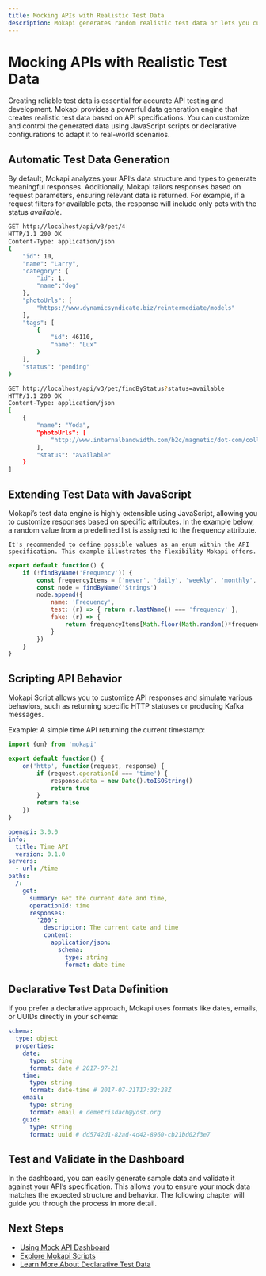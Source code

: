 ```yaml
---
title: Mocking APIs with Realistic Test Data
description: Mokapi generates random realistic test data or lets you customize responses with JavaScript to match your specific use case and scenarios.
---
```


# Mocking APIs with Realistic Test Data

Creating reliable test data is essential for accurate API testing and development.
Mokapi provides a powerful data generation engine that creates realistic test data
based on API specifications. You can customize and control the generated data using
JavaScript scripts or declarative configurations to adapt it to real-world scenarios.

## Automatic Test Data Generation

By default, Mokapi analyzes your API’s data structure and types to generate meaningful responses.
Additionally, Mokapi tailors responses based on request parameters, ensuring relevant data is returned.
For example, if a request filters for available pets, the response will include only pets with the status *available*.

```bash tab=/pet/4
GET http://localhost/api/v3/pet/4
HTTP/1.1 200 OK
Content-Type: application/json
{
    "id": 10,
    "name": "Larry",
    "category": {
        "id": 1,
        "name":"dog"
    },
    "photoUrls": [ 
        "https://www.dynamicsyndicate.biz/reintermediate/models"
    ],
    "tags": [
        {
            "id": 46110,
            "name": "Lux"
        }
    ],
    "status": "pending"
}
```
```bash tab=/pet/findByStatus
GET http://localhost/api/v3/pet/findByStatus?status=available
HTTP/1.1 200 OK
Content-Type: application/json
[
    {
        "name": "Yoda",
        "photoUrls": [
            "http://www.internalbandwidth.com/b2c/magnetic/dot-com/collaborative"
        ],
        "status": "available"
    }
]
```

## Extending Test Data with JavaScript

Mokapi’s test data engine is highly extensible using JavaScript, allowing you to customize responses 
based on specific attributes. In the example below, a random value from a predefined list is assigned to the frequency attribute.

``` box=info
It's recommended to define possible values as an enum within the API specification. This example illustrates the flexibility Mokapi offers.
```

```javascript
export default function() {
    if (!findByName('Frequency')) {
        const frequencyItems = ['never', 'daily', 'weekly', 'monthly', 'yearly']
        const node = findByName('Strings')
        node.append({
            name: 'Frequency',
            test: (r) => { return r.lastName() === 'frequency' },
            fake: (r) => {
                return frequencyItems[Math.floor(Math.random()*frequencyItems.length)]
            }
        })
    }
}
```

## Scripting API Behavior

Mokapi Script allows you to customize API responses and simulate various behaviors, such as returning specific HTTP 
statuses or producing Kafka messages.

Example: A simple time API returning the current timestamp:
```javascript tab=time.js
import {on} from 'mokapi'

export default function() {
    on('http', function(request, response) {
        if (request.operationId === 'time') {
            response.data = new Date().toISOString()
            return true
        }
        return false
    })
}
```

```yaml tab=api.yaml
openapi: 3.0.0
info:
  title: Time API
  version: 0.1.0
servers:
  - url: /time
paths:
  /:
    get:
      summary: Get the current date and time,
      operationId: time
      responses:
        '200': 
          description: The current date and time
          content:
            application/json:
              schema: 
                type: string
                format: date-time
```

## Declarative Test Data Definition

If you prefer a declarative approach, Mokapi uses formats like dates, emails, or UUIDs directly in your schema:

```yaml
schema:
  type: object
  properties:
    date:
      type: string
      format: date # 2017-07-21
    time:
      type: string
      format: date-time # 2017-07-21T17:32:28Z
    email:
      type: string
      format: email # demetrisdach@yost.org
    guid:
      type: string
      format: uuid # dd5742d1-82ad-4d42-8960-cb21bd02f3e7
```

## Test and Validate in the Dashboard
In the dashboard, you can easily generate sample data and validate it against your API’s specification. 
This allows you to ensure your mock data matches the expected structure and behavior. The following chapter will 
guide you through the process in more detail.

## Next Steps

- [Using Mock API Dashboard](dashboard.md)
- [Explore Mokapi Scripts](../../javascript-api/overview.md)
- [Learn More About Declarative Test Data](../../references/declarative-data.md)
